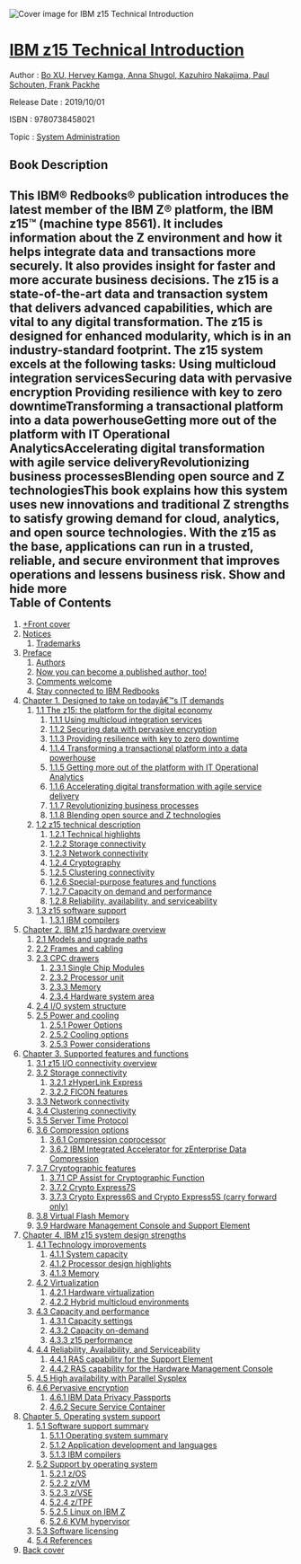 ![Cover image for IBM z15 Technical Introduction](https://imgdetail.ebookreading.net/cover/cover/20200215/EB9780738458021.jpg)

[IBM z15 Technical Introduction](https://ebookreading.net/view/book/IBM+z15+Technical+Introduction-EB9780738458021_1.html "IBM z15 Technical Introduction")
====================================================================================================================

Author : [Bo XU](https://ebookreading.net/search/author/Bo+XU),[ Hervey Kamga](https://ebookreading.net/search/author/+Hervey+Kamga),[ Anna Shugol](https://ebookreading.net/search/author/+Anna+Shugol),[ Kazuhiro Nakajima](https://ebookreading.net/search/author/+Kazuhiro+Nakajima),[ Paul Schouten](https://ebookreading.net/search/author/+Paul+Schouten),[ Frank Packhe](https://ebookreading.net/search/author/+Frank+Packhe)

Release Date : 2019/10/01

ISBN : 9780738458021

Topic : [System Administration](https://ebookreading.net/search/category/system-administration)

Book Description
-----------------

 This IBM® Redbooks® publication introduces the latest member of the IBM Z® platform, the IBM z15™ (machine type 8561). It includes information about the Z environment and how it helps integrate data and transactions more securely. It also provides insight for faster and more accurate business decisions.
The z15 is a state-of-the-art data and transaction system that delivers advanced capabilities, which are vital to any digital transformation. The z15 is designed for enhanced modularity, which is in an industry-standard footprint. 
The z15 system excels at the following tasks:
Using multicloud integration servicesSecuring data with pervasive encryption Providing resilience with key to zero downtimeTransforming a transactional platform into a data powerhouseGetting more out of the platform with IT Operational AnalyticsAccelerating digital transformation with agile service deliveryRevolutionizing business processesBlending open source and Z technologiesThis book explains how this system uses new innovations and traditional Z strengths to satisfy growing demand for cloud, analytics, and open source technologies. With the z15 as the base, applications can run in a trusted, reliable, and secure environment that improves operations and lessens business risk.            Show and hide more                
Table of Contents
-----------------

1. [+Front cover](https://ebookreading.net/view/book/IBM+z15+Technical+Introduction-EB9780738458021_1.html#ww457511)
1. [Notices](https://ebookreading.net/view/book/IBM+z15+Technical+Introduction-EB9780738458021_3.html#ww460066)
    1. [Trademarks](https://ebookreading.net/view/book/IBM+z15+Technical+Introduction-EB9780738458021_3.html#ww459879)
1. [Preface](https://ebookreading.net/view/book/IBM+z15+Technical+Introduction-EB9780738458021_4.html#ww786839)
    1. [Authors](https://ebookreading.net/view/book/IBM+z15+Technical+Introduction-EB9780738458021_4.html#ww776025)
    1. [Now you can become a published author, too!](https://ebookreading.net/view/book/IBM+z15+Technical+Introduction-EB9780738458021_4.html#ww782335)
    1. [Comments welcome](https://ebookreading.net/view/book/IBM+z15+Technical+Introduction-EB9780738458021_4.html#ww775129)
    1. [Stay connected to IBM Redbooks](https://ebookreading.net/view/book/IBM+z15+Technical+Introduction-EB9780738458021_4.html#ww782351)
1. [Chapter 1. Designed to take on todayâ€™s IT demands](https://ebookreading.net/view/book/IBM+z15+Technical+Introduction-EB9780738458021_5.html#ww476172)
    1. [1.1 The z15: the platform for the digital economy](https://ebookreading.net/view/book/IBM+z15+Technical+Introduction-EB9780738458021_5.html#ww460952)
        1. [1.1.1 Using multicloud integration services](https://ebookreading.net/view/book/IBM+z15+Technical+Introduction-EB9780738458021_5.html#ww461007)
        1. [1.1.2 Securing data with pervasive encryption](https://ebookreading.net/view/book/IBM+z15+Technical+Introduction-EB9780738458021_5.html#ww463397)
        1. [1.1.3 Providing resilience with key to zero downtime](https://ebookreading.net/view/book/IBM+z15+Technical+Introduction-EB9780738458021_5.html#ww463613)
        1. [1.1.4 Transforming a transactional platform into a data powerhouse](https://ebookreading.net/view/book/IBM+z15+Technical+Introduction-EB9780738458021_5.html#ww461028)
        1. [1.1.5 Getting more out of the platform with IT Operational Analytics](https://ebookreading.net/view/book/IBM+z15+Technical+Introduction-EB9780738458021_5.html#ww461040)
        1. [1.1.6 Accelerating digital transformation with agile service delivery](https://ebookreading.net/view/book/IBM+z15+Technical+Introduction-EB9780738458021_5.html#ww461074)
        1. [1.1.7 Revolutionizing business processes](https://ebookreading.net/view/book/IBM+z15+Technical+Introduction-EB9780738458021_5.html#ww461087)
        1. [1.1.8 Blending open source and Z technologies](https://ebookreading.net/view/book/IBM+z15+Technical+Introduction-EB9780738458021_5.html#ww461092)
    1. [1.2 z15 technical description](https://ebookreading.net/view/book/IBM+z15+Technical+Introduction-EB9780738458021_5.html#ww461104)
        1. [1.2.1 Technical highlights](https://ebookreading.net/view/book/IBM+z15+Technical+Introduction-EB9780738458021_5.html#ww461106)
        1. [1.2.2 Storage connectivity](https://ebookreading.net/view/book/IBM+z15+Technical+Introduction-EB9780738458021_5.html#ww461248)
        1. [1.2.3 Network connectivity](https://ebookreading.net/view/book/IBM+z15+Technical+Introduction-EB9780738458021_5.html#ww461294)
        1. [1.2.4 Cryptography](https://ebookreading.net/view/book/IBM+z15+Technical+Introduction-EB9780738458021_5.html#ww461319)
        1. [1.2.5 Clustering connectivity](https://ebookreading.net/view/book/IBM+z15+Technical+Introduction-EB9780738458021_5.html#ww461357)
        1. [1.2.6 Special-purpose features and functions](https://ebookreading.net/view/book/IBM+z15+Technical+Introduction-EB9780738458021_5.html#ww461364)
        1. [1.2.7 Capacity on demand and performance](https://ebookreading.net/view/book/IBM+z15+Technical+Introduction-EB9780738458021_5.html#ww461414)
        1. [1.2.8 Reliability, availability, and serviceability](https://ebookreading.net/view/book/IBM+z15+Technical+Introduction-EB9780738458021_5.html#ww461430)
    1. [1.3 z15 software support](https://ebookreading.net/view/book/IBM+z15+Technical+Introduction-EB9780738458021_5.html#ww461446)
        1. [1.3.1 IBM compilers](https://ebookreading.net/view/book/IBM+z15+Technical+Introduction-EB9780738458021_5.html#ww461494)
1. [Chapter 2. IBM z15 hardware overview](https://ebookreading.net/view/book/IBM+z15+Technical+Introduction-EB9780738458021_6.html#ww458935)
    1. [2.1 Models and upgrade paths](https://ebookreading.net/view/book/IBM+z15+Technical+Introduction-EB9780738458021_6.html#ww469234)
    1. [2.2 Frames and cabling](https://ebookreading.net/view/book/IBM+z15+Technical+Introduction-EB9780738458021_6.html#ww461686)
    1. [2.3 CPC drawers](https://ebookreading.net/view/book/IBM+z15+Technical+Introduction-EB9780738458021_6.html#ww458973)
        1. [2.3.1 Single Chip Modules](https://ebookreading.net/view/book/IBM+z15+Technical+Introduction-EB9780738458021_6.html#ww463601)
        1. [2.3.2 Processor unit](https://ebookreading.net/view/book/IBM+z15+Technical+Introduction-EB9780738458021_6.html#ww463663)
        1. [2.3.3 Memory](https://ebookreading.net/view/book/IBM+z15+Technical+Introduction-EB9780738458021_6.html#ww459031)
        1. [2.3.4 Hardware system area](https://ebookreading.net/view/book/IBM+z15+Technical+Introduction-EB9780738458021_6.html#ww464677)
    1. [2.4 I/O system structure](https://ebookreading.net/view/book/IBM+z15+Technical+Introduction-EB9780738458021_6.html#ww464719)
    1. [2.5 Power and cooling](https://ebookreading.net/view/book/IBM+z15+Technical+Introduction-EB9780738458021_6.html#ww466565)
        1. [2.5.1 Power Options](https://ebookreading.net/view/book/IBM+z15+Technical+Introduction-EB9780738458021_6.html#ww466659)
        1. [2.5.2 Cooling options](https://ebookreading.net/view/book/IBM+z15+Technical+Introduction-EB9780738458021_6.html#ww466894)
        1. [2.5.3 Power considerations](https://ebookreading.net/view/book/IBM+z15+Technical+Introduction-EB9780738458021_6.html#ww466913)
1. [Chapter 3. Supported features and functions](https://ebookreading.net/view/book/IBM+z15+Technical+Introduction-EB9780738458021_7.html#ww458935)
    1. [3.1 z15 I/O connectivity overview](https://ebookreading.net/view/book/IBM+z15+Technical+Introduction-EB9780738458021_7.html#ww461702)
    1. [3.2 Storage connectivity](https://ebookreading.net/view/book/IBM+z15+Technical+Introduction-EB9780738458021_7.html#ww477407)
        1. [3.2.1 zHyperLink Express](https://ebookreading.net/view/book/IBM+z15+Technical+Introduction-EB9780738458021_7.html#ww477413)
        1. [3.2.2 FICON features](https://ebookreading.net/view/book/IBM+z15+Technical+Introduction-EB9780738458021_7.html#ww477420)
    1. [3.3 Network connectivity](https://ebookreading.net/view/book/IBM+z15+Technical+Introduction-EB9780738458021_7.html#ww477904)
    1. [3.4 Clustering connectivity](https://ebookreading.net/view/book/IBM+z15+Technical+Introduction-EB9780738458021_7.html#ww479939)
    1. [3.5 Server Time Protocol](https://ebookreading.net/view/book/IBM+z15+Technical+Introduction-EB9780738458021_7.html#ww484678)
    1. [3.6 Compression options](https://ebookreading.net/view/book/IBM+z15+Technical+Introduction-EB9780738458021_7.html#ww471216)
        1. [3.6.1 Compression coprocessor](https://ebookreading.net/view/book/IBM+z15+Technical+Introduction-EB9780738458021_7.html#ww471286)
        1. [3.6.2 IBM Integrated Accelerator for zEnterprise Data Compression](https://ebookreading.net/view/book/IBM+z15+Technical+Introduction-EB9780738458021_7.html#ww471224)
    1. [3.7 Cryptographic features](https://ebookreading.net/view/book/IBM+z15+Technical+Introduction-EB9780738458021_7.html#ww471504)
        1. [3.7.1 CP Assist for Cryptographic Function](https://ebookreading.net/view/book/IBM+z15+Technical+Introduction-EB9780738458021_7.html#ww471512)
        1. [3.7.2 Crypto Express7S](https://ebookreading.net/view/book/IBM+z15+Technical+Introduction-EB9780738458021_7.html#ww490456)
        1. [3.7.3 Crypto Express6S and Crypto Express5S (carry forward only)](https://ebookreading.net/view/book/IBM+z15+Technical+Introduction-EB9780738458021_7.html#ww471559)
    1. [3.8 Virtual Flash Memory](https://ebookreading.net/view/book/IBM+z15+Technical+Introduction-EB9780738458021_7.html#ww473179)
    1. [3.9 Hardware Management Console and Support Element](https://ebookreading.net/view/book/IBM+z15+Technical+Introduction-EB9780738458021_7.html#ww475547)
1. [Chapter 4. IBM z15 system design strengths](https://ebookreading.net/view/book/IBM+z15+Technical+Introduction-EB9780738458021_8.html#ww458935)
    1. [4.1 Technology improvements](https://ebookreading.net/view/book/IBM+z15+Technical+Introduction-EB9780738458021_8.html#ww460874)
        1. [4.1.1 System capacity](https://ebookreading.net/view/book/IBM+z15+Technical+Introduction-EB9780738458021_8.html#ww460889)
        1. [4.1.2 Processor design highlights](https://ebookreading.net/view/book/IBM+z15+Technical+Introduction-EB9780738458021_8.html#ww467037)
        1. [4.1.3 Memory](https://ebookreading.net/view/book/IBM+z15+Technical+Introduction-EB9780738458021_8.html#ww460971)
    1. [4.2 Virtualization](https://ebookreading.net/view/book/IBM+z15+Technical+Introduction-EB9780738458021_8.html#ww460989)
        1. [4.2.1 Hardware virtualization](https://ebookreading.net/view/book/IBM+z15+Technical+Introduction-EB9780738458021_8.html#ww461055)
        1. [4.2.2 Hybrid multicloud environments](https://ebookreading.net/view/book/IBM+z15+Technical+Introduction-EB9780738458021_8.html#ww461426)
    1. [4.3 Capacity and performance](https://ebookreading.net/view/book/IBM+z15+Technical+Introduction-EB9780738458021_8.html#ww461472)
        1. [4.3.1 Capacity settings](https://ebookreading.net/view/book/IBM+z15+Technical+Introduction-EB9780738458021_8.html#ww461478)
        1. [4.3.2 Capacity on-demand](https://ebookreading.net/view/book/IBM+z15+Technical+Introduction-EB9780738458021_8.html#ww461523)
        1. [4.3.3 z15 performance](https://ebookreading.net/view/book/IBM+z15+Technical+Introduction-EB9780738458021_8.html#ww461556)
    1. [4.4 Reliability, Availability, and Serviceability](https://ebookreading.net/view/book/IBM+z15+Technical+Introduction-EB9780738458021_8.html#ww461610)
        1. [4.4.1 RAS capability for the Support Element](https://ebookreading.net/view/book/IBM+z15+Technical+Introduction-EB9780738458021_8.html#ww467704)
        1. [4.4.2 RAS capability for the Hardware Management Console](https://ebookreading.net/view/book/IBM+z15+Technical+Introduction-EB9780738458021_8.html#ww461664)
    1. [4.5 High availability with Parallel Sysplex](https://ebookreading.net/view/book/IBM+z15+Technical+Introduction-EB9780738458021_8.html#ww461669)
    1. [4.6 Pervasive encryption](https://ebookreading.net/view/book/IBM+z15+Technical+Introduction-EB9780738458021_8.html#ww461765)
        1. [4.6.1 IBM Data Privacy Passports](https://ebookreading.net/view/book/IBM+z15+Technical+Introduction-EB9780738458021_8.html#ww462210)
        1. [4.6.2 Secure Service Container](https://ebookreading.net/view/book/IBM+z15+Technical+Introduction-EB9780738458021_8.html#ww464701)
1. [Chapter 5. Operating system support](https://ebookreading.net/view/book/IBM+z15+Technical+Introduction-EB9780738458021_9.html#ww458935)
    1. [5.1 Software support summary](https://ebookreading.net/view/book/IBM+z15+Technical+Introduction-EB9780738458021_9.html#ww461002)
        1. [5.1.1 Operating system summary](https://ebookreading.net/view/book/IBM+z15+Technical+Introduction-EB9780738458021_9.html#ww461017)
        1. [5.1.2 Application development and languages](https://ebookreading.net/view/book/IBM+z15+Technical+Introduction-EB9780738458021_9.html#ww461187)
        1. [5.1.3 IBM compilers](https://ebookreading.net/view/book/IBM+z15+Technical+Introduction-EB9780738458021_9.html#ww461227)
    1. [5.2 Support by operating system](https://ebookreading.net/view/book/IBM+z15+Technical+Introduction-EB9780738458021_9.html#ww461240)
        1. [5.2.1 z/OS](https://ebookreading.net/view/book/IBM+z15+Technical+Introduction-EB9780738458021_9.html#ww461246)
        1. [5.2.2 z/VM](https://ebookreading.net/view/book/IBM+z15+Technical+Introduction-EB9780738458021_9.html#ww461267)
        1. [5.2.3 z/VSE](https://ebookreading.net/view/book/IBM+z15+Technical+Introduction-EB9780738458021_9.html#ww465767)
        1. [5.2.4 z/TPF](https://ebookreading.net/view/book/IBM+z15+Technical+Introduction-EB9780738458021_9.html#ww461296)
        1. [5.2.5 Linux on IBM Z](https://ebookreading.net/view/book/IBM+z15+Technical+Introduction-EB9780738458021_9.html#ww461301)
        1. [5.2.6 KVM hypervisor](https://ebookreading.net/view/book/IBM+z15+Technical+Introduction-EB9780738458021_9.html#ww461347)
    1. [5.3 Software licensing](https://ebookreading.net/view/book/IBM+z15+Technical+Introduction-EB9780738458021_9.html#ww461351)
    1. [5.4 References](https://ebookreading.net/view/book/IBM+z15+Technical+Introduction-EB9780738458021_9.html#ww461417)
1. [Back cover](https://ebookreading.net/view/book/IBM+z15+Technical+Introduction-EB9780738458021_11.html#ww465861)
